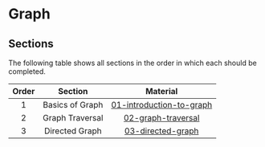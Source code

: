 # Graph

## Sections

The following table shows all sections in the order in which each should be completed.

| Order | Section | Material |
|:---:|:---:|:---:|
| 1 | Basics of Graph | [01-introduction-to-graph](sections/01-basics-of-graph/) |
| 2 | Graph Traversal | [02-graph-traversal](sections/02-graph-traversal/) |
| 3 | Directed Graph | [03-directed-graph](sections/03-directed-graph/) |